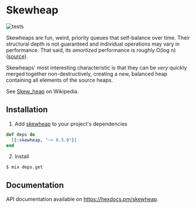# Skewheap

![tests](https://github.com/sysread/elixer-skewheap/workflows/Elixir%20CI/badge.svg)

Skewheaps are fun, weird, priority queues that self-balance over time. Their
structural depth is not guaranteed and individual operations may vary in
performance. That said, its _amortized_ performance is roughly O(log n)
([source](https://en.wikipedia.org/wiki/Skew_heap)).

Skewheaps' most interesting characteristic is that they can be _very_ quickly
merged together non-destructively, creating a new, balanced heap containing all
elements of the source heaps.

See [Skew_heap](https://en.wikipedia.org/wiki/Skew_heap) on Wikipedia.

## Installation

1. Add [skewheap](https://hex.pm/packages/skewheap) to your project's dependencies
```elixir
def deps do
  [{:skewheap, "~> 0.5.0"}]
end
```
2. Install
```
$ mix deps.get
```

## Documentation

API documentation available on <https://hexdocs.pm/skewheap>.
